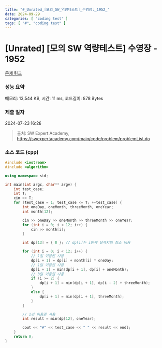 ```yaml
---
title: "#_Unrated_[모의_SW_역량테스트]_수영장:_1952_"
date: 2024-09-29
categories: [ "coding test" ]
tags: [ "#", "coding test" ]
---
```


# [Unrated] [모의 SW 역량테스트] 수영장 - 1952 

[문제 링크](https://swexpertacademy.com/main/code/problem/problemDetail.do?contestProbId=AV5PpFQaAQMDFAUq) 

### 성능 요약

메모리: 13,544 KB, 시간: 11 ms, 코드길이: 878 Bytes

### 제출 일자

2024-07-23 16:28



> 출처: SW Expert Academy, https://swexpertacademy.com/main/code/problem/problemList.do


### 소스 코드 (cpp)
```cpp
#include <iostream>
#include <algorithm>

using namespace std;

int main(int argc, char** argv) {
	int test_case;
	int T;
	cin >> T;
	for (test_case = 1; test_case <= T; ++test_case) {
		int oneDay, oneMonth, threeMonth, oneYear;
		int month[12];

		cin >> oneDay >> oneMonth >> threeMonth >> oneYear;
		for (int i = 0; i < 12; i++) {
			cin >> month[i];
		}

		int dp[13] = { 0 }; // dp[i]는 i번째 달까지의 최소 비용

		for (int i = 0; i < 12; i++) {
			// 1일 이용권 사용
			dp[i + 1] = dp[i] + month[i] * oneDay;
			// 1달 이용권 사용
			dp[i + 1] = min(dp[i + 1], dp[i] + oneMonth);
			// 3달 이용권 사용
			if (i >= 2) {
				dp[i + 1] = min(dp[i + 1], dp[i - 2] + threeMonth);
			}
			else {
				dp[i + 1] = min(dp[i + 1], threeMonth);
			}
		}

		// 1년 이용권 사용
		int result = min(dp[12], oneYear);

		cout << "#" << test_case << " " << result << endl;
	}
	return 0;
}
```

